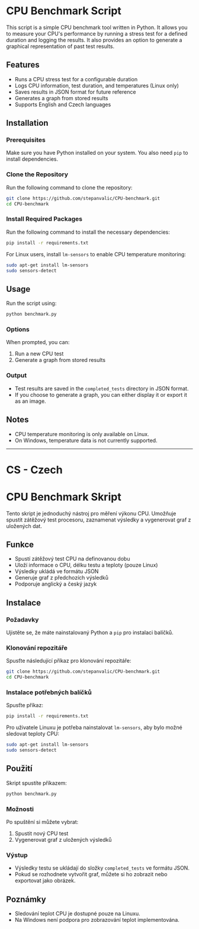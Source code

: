 # CPU Benchmark Script

This script is a simple CPU benchmark tool written in Python. It allows you to measure your CPU's performance by running a stress test for a defined duration and logging the results. It also provides an option to generate a graphical representation of past test results.

## Features
- Runs a CPU stress test for a configurable duration
- Logs CPU information, test duration, and temperatures (Linux only)
- Saves results in JSON format for future reference
- Generates a graph from stored results
- Supports English and Czech languages

## Installation

### Prerequisites
Make sure you have Python installed on your system. You also need `pip` to install dependencies.

### Clone the Repository
Run the following command to clone the repository:

```sh
git clone https://github.com/stepanvalic/CPU-benchmark.git
cd CPU-benchmark
```

### Install Required Packages
Run the following command to install the necessary dependencies:

```sh
pip install -r requirements.txt
```

For Linux users, install `lm-sensors` to enable CPU temperature monitoring:

```sh
sudo apt-get install lm-sensors
sudo sensors-detect
```

## Usage

Run the script using:

```sh
python benchmark.py
```

### Options
When prompted, you can:
1. Run a new CPU test
2. Generate a graph from stored results

### Output
- Test results are saved in the `completed_tests` directory in JSON format.
- If you choose to generate a graph, you can either display it or export it as an image.

## Notes
- CPU temperature monitoring is only available on Linux.
- On Windows, temperature data is not currently supported.

---

# CS - Czech

# CPU Benchmark Skript

Tento skript je jednoduchý nástroj pro měření výkonu CPU. Umožňuje spustit zátěžový test procesoru, zaznamenat výsledky a vygenerovat graf z uložených dat.

## Funkce
- Spustí zátěžový test CPU na definovanou dobu
- Uloží informace o CPU, délku testu a teploty (pouze Linux)
- Výsledky ukládá ve formátu JSON
- Generuje graf z předchozích výsledků
- Podporuje anglický a český jazyk

## Instalace

### Požadavky
Ujistěte se, že máte nainstalovaný Python a `pip` pro instalaci balíčků.

### Klonování repozitáře
Spusťte následující příkaz pro klonování repozitáře:

```sh
git clone https://github.com/stepanvalic/CPU-benchmark.git
cd CPU-benchmark
```

### Instalace potřebných balíčků
Spusťte příkaz:

```sh
pip install -r requirements.txt
```

Pro uživatele Linuxu je potřeba nainstalovat `lm-sensors`, aby bylo možné sledovat teploty CPU:

```sh
sudo apt-get install lm-sensors
sudo sensors-detect
```

## Použití

Skript spustíte příkazem:

```sh
python benchmark.py
```

### Možnosti
Po spuštění si můžete vybrat:
1. Spustit nový CPU test
2. Vygenerovat graf z uložených výsledků

### Výstup
- Výsledky testu se ukládají do složky `completed_tests` ve formátu JSON.
- Pokud se rozhodnete vytvořit graf, můžete si ho zobrazit nebo exportovat jako obrázek.

## Poznámky
- Sledování teplot CPU je dostupné pouze na Linuxu.
- Na Windows není podpora pro zobrazování teplot implementována.
